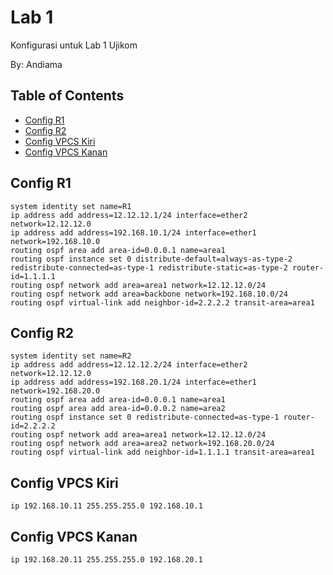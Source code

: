 # Lab 1

Konfigurasi untuk Lab 1 Ujikom 

By: Andiama

## Table of Contents
- [Config R1](#config-r1)
- [Config R2](#config-r2)
- [Config VPCS Kiri](#config-vpcs-kiri)
- [Config VPCS Kanan](#config-vpcs-kanan)

## Config R1
```
system identity set name=R1
ip address add address=12.12.12.1/24 interface=ether2 network=12.12.12.0
ip address add address=192.168.10.1/24 interface=ether1 network=192.168.10.0
routing ospf area add area-id=0.0.0.1 name=area1
routing ospf instance set 0 distribute-default=always-as-type-2 redistribute-connected=as-type-1 redistribute-static=as-type-2 router-id=1.1.1.1
routing ospf network add area=area1 network=12.12.12.0/24
routing ospf network add area=backbone network=192.168.10.0/24
routing ospf virtual-link add neighbor-id=2.2.2.2 transit-area=area1
```

## Config R2
```
system identity set name=R2
ip address add address=12.12.12.2/24 interface=ether2 network=12.12.12.0
ip address add address=192.168.20.1/24 interface=ether1 network=192.168.20.0
routing ospf area add area-id=0.0.0.1 name=area1
routing ospf area add area-id=0.0.0.2 name=area2
routing ospf instance set 0 redistribute-connected=as-type-1 router-id=2.2.2.2
routing ospf network add area=area1 network=12.12.12.0/24
routing ospf network add area=area2 network=192.168.20.0/24
routing ospf virtual-link add neighbor-id=1.1.1.1 transit-area=area1
```

## Config VPCS Kiri
```
ip 192.168.10.11 255.255.255.0 192.168.10.1
```

## Config VPCS Kanan
```
ip 192.168.20.11 255.255.255.0 192.168.20.1
```
